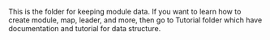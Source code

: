 This is the folder for keeping module data. If you want to learn how to create module, map, leader, and more, then go to Tutorial folder which have documentation and tutorial for data structure.